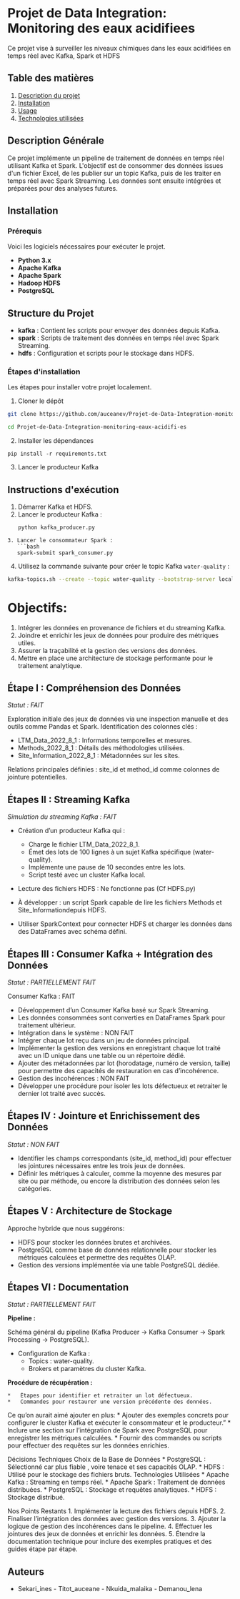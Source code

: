 # Projet de Data Integration: Monitoring des eaux acidifiees

Ce projet vise à surveiller les niveaux chimiques dans les eaux acidifiées en temps réel avec Kafka, Spark et HDFS

## Table des matières
1. [Description du projet](#description-du-projet)
2. [Installation](#installation)
3. [Usage](#usage)
4. [Technologies utilisées](#technologies-utilisées)

## Description Générale
Ce projet implémente un pipeline de traitement de données en temps réel utilisant Kafka et Spark. L'objectif est de consommer des données issues d'un fichier Excel, de les publier sur un topic Kafka, puis de les traiter en temps réel avec Spark Streaming. Les données sont ensuite intégrées et préparées pour des analyses futures.

## Installation

### Prérequis
Voici les logiciels nécessaires pour exécuter le projet.

- **Python 3.x**
- **Apache Kafka**
- **Apache Spark**
- **Hadoop HDFS**
- **PostgreSQL**

## Structure du Projet
- **kafka** : Contient les scripts pour envoyer des données depuis Kafka.
- **spark** : Scripts de traitement des données en temps réel avec Spark Streaming.
- **hdfs** : Configuration et scripts pour le stockage dans HDFS.

### Étapes d'installation
Les étapes pour installer votre projet localement.

1. Cloner le dépôt

```bash
git clone https://github.com/auceanev/Projet-de-Data-Integration-monitoring-eaux-acidifi-es.git

cd Projet-de-Data-Integration-monitoring-eaux-acidifi-es
```
2. Installer les dépendances

`pip install -r requirements.txt`

3. Lancer le producteur Kafka

## Instructions d'exécution
1. Démarrer Kafka et HDFS.
2. Lancer le producteur Kafka :
   ```bash
   python kafka_producer.py
```
3. Lancer le consommateur Spark :
   ```bash
   spark-submit spark_consumer.py
```

4. Utilisez la commande suivante pour créer le topic Kafka `water-quality` :
 ```bash
kafka-topics.sh --create --topic water-quality --bootstrap-server localhost:9092 --partitions 3 --replication-factor 1
```


# Objectifs:
1. Intégrer les données en provenance de fichiers et du streaming Kafka.
2. Joindre et enrichir les jeux de données pour produire des métriques utiles.
3. Assurer la traçabilité et la gestion des versions des données.
4. Mettre en place une architecture de stockage performante pour le traitement analytique.

## Étape I : Compréhension des Données
_Statut : FAIT_

Exploration initiale des jeux de données via une inspection manuelle et des outils comme Pandas et Spark.
Identification des colonnes clés :

* LTM_Data_2022_8_1 : Informations temporelles et mesures.
* Methods_2022_8_1 : Détails des méthodologies utilisées.
* Site_Information_2022_8_1 : Métadonnées sur les sites.

Relations principales définies :
site_id et method_id comme colonnes de jointure potentielles.

## Étapes II : Streaming Kafka

_Simulation du streaming Kafka : FAIT_
* Création d’un producteur Kafka qui :
	* Charge le fichier LTM_Data_2022_8_1.
	* Émet des lots de 100 lignes à un sujet Kafka spécifique (water-quality).
	* Implémente une pause de 10 secondes entre les lots.
	* Script testé avec un cluster Kafka local.
	
* Lecture des fichiers HDFS : Ne fonctionne pas (Cf HDFS.py)
* À développer : un script Spark capable de lire les fichiers Methods et Site_Informationdepuis HDFS.
* Utiliser SparkContext pour connecter HDFS et charger les données dans des DataFrames avec schéma défini.
 
## Étapes III : Consumer Kafka + Intégration des Données
_Statut : PARTIELLEMENT FAIT_

Consumer Kafka : FAIT
* Développement d’un Consumer Kafka basé sur Spark Streaming.
* Les données consommées sont converties en DataFrames Spark pour traitement ultérieur.
* Intégration dans le système : NON FAIT
* Intégrer chaque lot reçu dans un jeu de données principal.
* Implémenter la gestion des versions en enregistrant chaque lot traité avec un ID unique dans une table ou un répertoire dédié.
* Ajouter des métadonnées par lot (horodatage, numéro de version, taille) pour permettre des capacités de restauration en cas d’incohérence.
* Gestion des incohérences : NON FAIT
* Développer une procédure pour isoler les lots défectueux et retraiter le dernier lot traité avec succès.

## Étapes IV : Jointure et Enrichissement des Données
_Statut : NON FAIT_

* Identifier les champs correspondants (site_id, method_id) pour effectuer les jointures nécessaires entre les trois jeux de données.
* Définir les métriques à calculer, comme la moyenne des mesures par site ou par méthode, ou encore la distribution des données selon les catégories.

## Étapes V : Architecture de Stockage

Approche hybride que nous suggérons:

* HDFS pour stocker les données brutes et archivées.
* PostgreSQL comme base de données relationnelle pour stocker les métriques calculées et permettre des requêtes OLAP.
* Gestion des versions implémentée via une table PostgreSQL dédiée.

## Étapes VI : Documentation
_Statut : PARTIELLEMENT FAIT_

__Pipeline :__
	
Schéma général du pipeline (Kafka Producer → Kafka Consumer → Spark Processing → PostgreSQL).
*	Configuration de Kafka :
	*	Topics : water-quality.
	*	Brokers et paramètres du cluster Kafka.

__Procédure de récupération :__
	
	*	Étapes pour identifier et retraiter un lot défectueux.
	*	Commandes pour restaurer une version précédente des données.


Ce qu’on aurait aimé ajouter en plus:
	*	Ajouter des exemples concrets pour configurer le cluster Kafka et exécuter le consommateur et le producteur.”
	*	Inclure une section sur l’intégration de Spark avec PostgreSQL pour enregistrer les métriques calculées.
	*	Fournir des commandes ou scripts pour effectuer des requêtes sur les données enrichies.


Décisions Techniques
Choix de la Base de Données
	*	PostgreSQL : Sélectionné car plus fiable , voire tenace et ses capacités OLAP.
	*	HDFS : Utilisé pour le stockage des fichiers bruts.
Technologies Utilisées
	*	Apache Kafka : Streaming en temps réel.
	*	Apache Spark : Traitement de données distribuées.
	*	PostgreSQL : Stockage et requêtes analytiques.
	*	HDFS : Stockage distribué.
 
Nos Points Restants
	1.	Implémenter la lecture des fichiers depuis HDFS.
	2.	Finaliser l’intégration des données avec gestion des versions.
	3.	Ajouter la logique de gestion des incohérences dans le pipeline.
	4.	Effectuer les jointures des jeux de données et enrichir les données.
	5.	Étendre la documentation technique pour inclure des exemples pratiques et des guides étape par étape.



## Auteurs

- Sekari_ines - Titot_auceane - Nkuida_malaika - Demanou_lena

